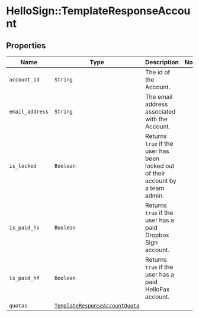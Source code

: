# HelloSign::TemplateResponseAccount



## Properties

| Name | Type | Description | Notes |
| ---- | ---- | ----------- | ----- |
| `account_id` | ```String``` |  The id of the Account.  |  |
| `email_address` | ```String``` |  The email address associated with the Account.  |  |
| `is_locked` | ```Boolean``` |  Returns `true` if the user has been locked out of their account by a team admin.  |  |
| `is_paid_hs` | ```Boolean``` |  Returns `true` if the user has a paid Dropbox Sign account.  |  |
| `is_paid_hf` | ```Boolean``` |  Returns `true` if the user has a paid HelloFax account.  |  |
| `quotas` | [```TemplateResponseAccountQuota```](TemplateResponseAccountQuota.md) |    |  |

